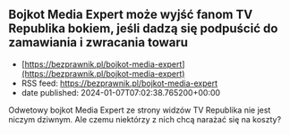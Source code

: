 ## Bojkot Media Expert może wyjść fanom TV Republika bokiem, jeśli dadzą się podpuścić do zamawiania i zwracania towaru
 - [https://bezprawnik.pl/bojkot-media-expert](https://bezprawnik.pl/bojkot-media-expert)
 - RSS feed: https://bezprawnik.pl/bojkot-media-expert
 - date published: 2024-01-07T07:02:38.765200+00:00

Odwetowy bojkot Media Expert ze strony widzów TV Republika nie jest niczym dziwnym. Ale czemu niektórzy z nich chcą narażać się na koszty?


